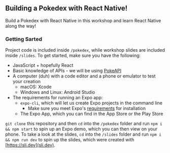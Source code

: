 ## Building a Pokedex with React Native!

Build a Pokedex with React Native in this workshop and learn React Native along the way!

### Getting Sarted

Project code is included inside `/pokedex`, while workshop slides are included inside `/slides`. To get started, make sure you have the following:

* JavaScript + hopefully React
* Basic knowledge of APIs - we will be using [PokeAPI](https://pokeapi.co)
* A computer (duh) with a code editor and a phone or emulator to test your creation
    * macOS: Xcode
    * Windows and Linux: Android Studio
* The requirements for running an Expo app:
    * `expo-cli`, which will let us create Expo projects in the command line
        * Make sure you meet Expo's [requirements](https://docs.expo.dev/get-started/installation/) for installation
    * The Expo App, which you can find in the App Store or the Play Store

`git clone` this repository and then `cd` into the `/pokedex` folder and run `npm i && npm start` to spin up an Expo demo, which you can then view on your phone. To take a look at the slides, `cd` into the `/slides` folder and run `npm i && npm run dev` to spin up the slides, which were created with [https://sli.dev](sli.dev).